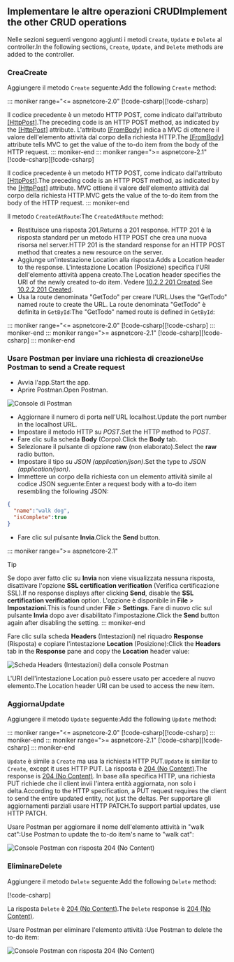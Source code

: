 ## <a name="implement-the-other-crud-operations"></a><span data-ttu-id="f053b-101">Implementare le altre operazioni CRUD</span><span class="sxs-lookup"><span data-stu-id="f053b-101">Implement the other CRUD operations</span></span>

<span data-ttu-id="f053b-102">Nelle sezioni seguenti vengono aggiunti i metodi `Create`, `Update` e `Delete` al controller.</span><span class="sxs-lookup"><span data-stu-id="f053b-102">In the following sections, `Create`, `Update`, and `Delete` methods are added to the controller.</span></span>

### <a name="create"></a><span data-ttu-id="f053b-103">Crea</span><span class="sxs-lookup"><span data-stu-id="f053b-103">Create</span></span>

<span data-ttu-id="f053b-104">Aggiungere il metodo `Create` seguente:</span><span class="sxs-lookup"><span data-stu-id="f053b-104">Add the following `Create` method:</span></span>

::: moniker range="<= aspnetcore-2.0"
<span data-ttu-id="f053b-105">[!code-csharp[](../../tutorials/first-web-api/samples/2.0/TodoApi/Controllers/TodoController.cs?name=snippet_Create)]</span><span class="sxs-lookup"><span data-stu-id="f053b-105">[!code-csharp[](../../tutorials/first-web-api/samples/2.0/TodoApi/Controllers/TodoController.cs?name=snippet_Create)]</span></span>

<span data-ttu-id="f053b-106">Il codice precedente è un metodo HTTP POST, come indicato dall'attributo [[HttpPost]](/dotnet/api/microsoft.aspnetcore.mvc.httppostattribute).</span><span class="sxs-lookup"><span data-stu-id="f053b-106">The preceding code is an HTTP POST method, as indicated by the [[HttpPost]](/dotnet/api/microsoft.aspnetcore.mvc.httppostattribute) attribute.</span></span> <span data-ttu-id="f053b-107">L'attributo [[FromBody]](/dotnet/api/microsoft.aspnetcore.mvc.frombodyattribute) indica a MVC di ottenere il valore dell'elemento attività dal corpo della richiesta HTTP.</span><span class="sxs-lookup"><span data-stu-id="f053b-107">The [[FromBody]](/dotnet/api/microsoft.aspnetcore.mvc.frombodyattribute) attribute tells MVC to get the value of the to-do item from the body of the HTTP request.</span></span>
::: moniker-end
::: moniker range=">= aspnetcore-2.1"
<span data-ttu-id="f053b-108">[!code-csharp[](../../tutorials/first-web-api/samples/2.1/TodoApi/Controllers/TodoController.cs?name=snippet_Create)]</span><span class="sxs-lookup"><span data-stu-id="f053b-108">[!code-csharp[](../../tutorials/first-web-api/samples/2.1/TodoApi/Controllers/TodoController.cs?name=snippet_Create)]</span></span>

<span data-ttu-id="f053b-109">Il codice precedente è un metodo HTTP POST, come indicato dall'attributo [[HttpPost]](/dotnet/api/microsoft.aspnetcore.mvc.httppostattribute).</span><span class="sxs-lookup"><span data-stu-id="f053b-109">The preceding code is an HTTP POST method, as indicated by the [[HttpPost]](/dotnet/api/microsoft.aspnetcore.mvc.httppostattribute) attribute.</span></span> <span data-ttu-id="f053b-110">MVC ottiene il valore dell'elemento attività dal corpo della richiesta HTTP.</span><span class="sxs-lookup"><span data-stu-id="f053b-110">MVC gets the value of the to-do item from the body of the HTTP request.</span></span>
::: moniker-end

<span data-ttu-id="f053b-111">Il metodo `CreatedAtRoute`:</span><span class="sxs-lookup"><span data-stu-id="f053b-111">The `CreatedAtRoute` method:</span></span>

* <span data-ttu-id="f053b-112">Restituisce una risposta 201.</span><span class="sxs-lookup"><span data-stu-id="f053b-112">Returns a 201 response.</span></span> <span data-ttu-id="f053b-113">HTTP 201 è la risposta standard per un metodo HTTP POST che crea una nuova risorsa nel server.</span><span class="sxs-lookup"><span data-stu-id="f053b-113">HTTP 201 is the standard response for an HTTP POST method that creates a new resource on the server.</span></span>
* <span data-ttu-id="f053b-114">Aggiunge un'intestazione Location alla risposta.</span><span class="sxs-lookup"><span data-stu-id="f053b-114">Adds a Location header to the response.</span></span> <span data-ttu-id="f053b-115">L'intestazione Location (Posizione) specifica l'URI dell'elemento attività appena creato.</span><span class="sxs-lookup"><span data-stu-id="f053b-115">The Location header specifies the URI of the newly created to-do item.</span></span> <span data-ttu-id="f053b-116">Vedere [10.2.2 201 Created](https://www.w3.org/Protocols/rfc2616/rfc2616-sec10.html).</span><span class="sxs-lookup"><span data-stu-id="f053b-116">See [10.2.2 201 Created](https://www.w3.org/Protocols/rfc2616/rfc2616-sec10.html).</span></span>
* <span data-ttu-id="f053b-117">Usa la route denominata "GetTodo" per creare l'URL.</span><span class="sxs-lookup"><span data-stu-id="f053b-117">Uses the "GetTodo" named route to create the URL.</span></span> <span data-ttu-id="f053b-118">La route denominata "GetTodo" è definita in `GetById`:</span><span class="sxs-lookup"><span data-stu-id="f053b-118">The "GetTodo" named route is defined in `GetById`:</span></span>

::: moniker range="<= aspnetcore-2.0"
<span data-ttu-id="f053b-119">[!code-csharp[](../../tutorials/first-web-api/samples/2.0/TodoApi/Controllers/TodoController.cs?name=snippet_GetByID&highlight=1-2)]</span><span class="sxs-lookup"><span data-stu-id="f053b-119">[!code-csharp[](../../tutorials/first-web-api/samples/2.0/TodoApi/Controllers/TodoController.cs?name=snippet_GetByID&highlight=1-2)]</span></span>
::: moniker-end
::: moniker range=">= aspnetcore-2.1"
<span data-ttu-id="f053b-120">[!code-csharp[](../../tutorials/first-web-api/samples/2.1/TodoApi/Controllers/TodoController.cs?name=snippet_GetByID&highlight=1-2)]</span><span class="sxs-lookup"><span data-stu-id="f053b-120">[!code-csharp[](../../tutorials/first-web-api/samples/2.1/TodoApi/Controllers/TodoController.cs?name=snippet_GetByID&highlight=1-2)]</span></span>
::: moniker-end

### <a name="use-postman-to-send-a-create-request"></a><span data-ttu-id="f053b-121">Usare Postman per inviare una richiesta di creazione</span><span class="sxs-lookup"><span data-stu-id="f053b-121">Use Postman to send a Create request</span></span>

* <span data-ttu-id="f053b-122">Avvia l'app.</span><span class="sxs-lookup"><span data-stu-id="f053b-122">Start the app.</span></span>
* <span data-ttu-id="f053b-123">Aprire Postman.</span><span class="sxs-lookup"><span data-stu-id="f053b-123">Open Postman.</span></span>

![Console di Postman](../../tutorials/first-web-api/_static/pmc.png)

* <span data-ttu-id="f053b-125">Aggiornare il numero di porta nell'URL localhost.</span><span class="sxs-lookup"><span data-stu-id="f053b-125">Update the port number in the localhost URL.</span></span>
* <span data-ttu-id="f053b-126">Impostare il metodo HTTP su *POST*.</span><span class="sxs-lookup"><span data-stu-id="f053b-126">Set the HTTP method to *POST*.</span></span>
* <span data-ttu-id="f053b-127">Fare clic sulla scheda **Body** (Corpo).</span><span class="sxs-lookup"><span data-stu-id="f053b-127">Click the **Body** tab.</span></span>
* <span data-ttu-id="f053b-128">Selezionare il pulsante di opzione **raw** (non elaborato).</span><span class="sxs-lookup"><span data-stu-id="f053b-128">Select the **raw** radio button.</span></span>
* <span data-ttu-id="f053b-129">Impostare il tipo su *JSON (application/json)*.</span><span class="sxs-lookup"><span data-stu-id="f053b-129">Set the type to *JSON (application/json)*.</span></span>
* <span data-ttu-id="f053b-130">Immettere un corpo della richiesta con un elemento attività simile al codice JSON seguente:</span><span class="sxs-lookup"><span data-stu-id="f053b-130">Enter a request body with a to-do item resembling the following JSON:</span></span>

```json
{
  "name":"walk dog",
  "isComplete":true
}
```

* <span data-ttu-id="f053b-131">Fare clic sul pulsante **Invia**.</span><span class="sxs-lookup"><span data-stu-id="f053b-131">Click the **Send** button.</span></span>

::: moniker range=">= aspnetcore-2.1"
> [!TIP]
> <span data-ttu-id="f053b-132">Se dopo aver fatto clic su **Invia** non viene visualizzata nessuna risposta, disattivare l'opzione **SSL certification verification** (Verifica certificazione SSL).</span><span class="sxs-lookup"><span data-stu-id="f053b-132">If no response displays after clicking **Send**, disable the **SSL certification verification** option.</span></span> <span data-ttu-id="f053b-133">L'opzione è disponibile in **File** > **Impostazioni**.</span><span class="sxs-lookup"><span data-stu-id="f053b-133">This is found under **File** > **Settings**.</span></span> <span data-ttu-id="f053b-134">Fare di nuovo clic sul pulsante **Invia** dopo aver disabilitato l'impostazione.</span><span class="sxs-lookup"><span data-stu-id="f053b-134">Click the **Send** button again after disabling the setting.</span></span>
::: moniker-end

<span data-ttu-id="f053b-135">Fare clic sulla scheda **Headers** (Intestazioni) nel riquadro **Response** (Risposta) e copiare l'intestazione **Location** (Posizione):</span><span class="sxs-lookup"><span data-stu-id="f053b-135">Click the **Headers** tab in the **Response** pane and copy the **Location** header value:</span></span>

![Scheda Headers (Intestazioni) della console Postman](../../tutorials/first-web-api/_static/pmc2.png)

<span data-ttu-id="f053b-137">L'URI dell'intestazione Location può essere usato per accedere al nuovo elemento.</span><span class="sxs-lookup"><span data-stu-id="f053b-137">The Location header URI can be used to access the new item.</span></span>

### <a name="update"></a><span data-ttu-id="f053b-138">Aggiorna</span><span class="sxs-lookup"><span data-stu-id="f053b-138">Update</span></span>

<span data-ttu-id="f053b-139">Aggiungere il metodo `Update` seguente:</span><span class="sxs-lookup"><span data-stu-id="f053b-139">Add the following `Update` method:</span></span>

::: moniker range="<= aspnetcore-2.0"
<span data-ttu-id="f053b-140">[!code-csharp[](../../tutorials/first-web-api/samples/2.0/TodoApi/Controllers/TodoController.cs?name=snippet_Update)]</span><span class="sxs-lookup"><span data-stu-id="f053b-140">[!code-csharp[](../../tutorials/first-web-api/samples/2.0/TodoApi/Controllers/TodoController.cs?name=snippet_Update)]</span></span>
::: moniker-end
::: moniker range=">= aspnetcore-2.1"
<span data-ttu-id="f053b-141">[!code-csharp[](../../tutorials/first-web-api/samples/2.1/TodoApi/Controllers/TodoController.cs?name=snippet_Update)]</span><span class="sxs-lookup"><span data-stu-id="f053b-141">[!code-csharp[](../../tutorials/first-web-api/samples/2.1/TodoApi/Controllers/TodoController.cs?name=snippet_Update)]</span></span>
::: moniker-end

<span data-ttu-id="f053b-142">`Update` è simile a `Create` ma usa la richiesta HTTP PUT.</span><span class="sxs-lookup"><span data-stu-id="f053b-142">`Update` is similar to `Create`, except it uses HTTP PUT.</span></span> <span data-ttu-id="f053b-143">La risposta è [204 (No Content)](https://www.w3.org/Protocols/rfc2616/rfc2616-sec9.html).</span><span class="sxs-lookup"><span data-stu-id="f053b-143">The response is [204 (No Content)](https://www.w3.org/Protocols/rfc2616/rfc2616-sec9.html).</span></span> <span data-ttu-id="f053b-144">In base alla specifica HTTP, una richiesta PUT richiede che il client invii l'intera entità aggiornata, non solo i delta.</span><span class="sxs-lookup"><span data-stu-id="f053b-144">According to the HTTP specification, a PUT request requires the client to send the entire updated entity, not just the deltas.</span></span> <span data-ttu-id="f053b-145">Per supportare gli aggiornamenti parziali usare HTTP PATCH.</span><span class="sxs-lookup"><span data-stu-id="f053b-145">To support partial updates, use HTTP PATCH.</span></span>

<span data-ttu-id="f053b-146">Usare Postman per aggiornare il nome dell'elemento attività in "walk cat":</span><span class="sxs-lookup"><span data-stu-id="f053b-146">Use Postman to update the to-do item's name to "walk cat":</span></span>

![Console Postman con risposta 204 (No Content)](../../tutorials/first-web-api/_static/pmcput.png)

### <a name="delete"></a><span data-ttu-id="f053b-148">Eliminare</span><span class="sxs-lookup"><span data-stu-id="f053b-148">Delete</span></span>

<span data-ttu-id="f053b-149">Aggiungere il metodo `Delete` seguente:</span><span class="sxs-lookup"><span data-stu-id="f053b-149">Add the following `Delete` method:</span></span>

[!code-csharp[](../../tutorials/first-web-api/samples/2.0/TodoApi/Controllers/TodoController.cs?name=snippet_Delete)]

<span data-ttu-id="f053b-150">La risposta `Delete` è [204 (No Content)](https://www.w3.org/Protocols/rfc2616/rfc2616-sec9.html).</span><span class="sxs-lookup"><span data-stu-id="f053b-150">The `Delete` response is [204 (No Content)](https://www.w3.org/Protocols/rfc2616/rfc2616-sec9.html).</span></span>

<span data-ttu-id="f053b-151">Usare Postman per eliminare l'elemento attività :</span><span class="sxs-lookup"><span data-stu-id="f053b-151">Use Postman to delete the to-do item:</span></span>

![Console Postman con risposta 204 (No Content)](../../tutorials/first-web-api/_static/pmd.png)
